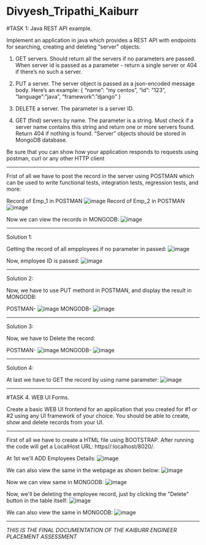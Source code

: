 # Divyesh_Tripathi_Kaiburr

#TASK 1: Java REST API example.

Implement an application in java which provides a REST API with endpoints for searching, creating and deleting “server” objects:

1. GET servers. Should return all the servers if no parameters are passed. When server id is passed as a parameter - return a single server or 404 if there’s no such a server. 

2.  PUT a server. The server object is passed as a json-encoded message body. Here’s an example: 
{ 
“name”: ”my centos”, 
“id”: “123”, 
“language”:”java”, 
“framework”:”django” 
} 

3. DELETE a server. The parameter is a server ID.

4. GET (find) servers by name. The parameter is a string. Must check if a server name contains this string and return one or more servers found. Return 404 if nothing is found. “Server” objects should be stored in MongoDB database. 

Be sure that you can show how your application responds to requests using postman, curl or any other HTTP client


*************************************************************************************


Frist of all we have to post the record in the server using POSTMAN which can be used to write functional tests, integration tests, regression tests, and more:

Record of Emp_1 in POSTMAN
![image](https://user-images.githubusercontent.com/63108640/228601888-15da322a-6657-45f9-acc7-93a1de437c47.png)
Record of Emp_2 in POSTMAN
![image](https://user-images.githubusercontent.com/63108640/228602089-1823e027-cfdc-4816-b515-849a55c4a223.png)

Now we can view the records in MONGODB:
![image](https://user-images.githubusercontent.com/63108640/228602784-7d1d3ce2-e96d-4e92-bdf8-6f239bd8bd2f.png)

**********************************************

Solution 1:

Getting the record of all empployees if no parameter in passed:
![image](https://user-images.githubusercontent.com/63108640/228603763-92e0a84c-2f87-45ab-a0e7-8de9e4f636e1.png)

Now, employee ID is passed:
![image](https://user-images.githubusercontent.com/63108640/228603968-aaf79b4d-ec58-464b-ba64-847376fd6112.png)

**********************************************

Solution 2:

Now, we have to use PUT methord in POSTMAN, and display the result in MONGODB:

POSTMAN-
![image](https://user-images.githubusercontent.com/63108640/228604424-c0e948d4-14db-4464-a654-8cd5886f6188.png)
MONGODB-
![image](https://user-images.githubusercontent.com/63108640/228604747-f1ae64fa-2fab-4a26-88db-2c106ec4d724.png)

**********************************************

Solution 3:

Now, we have to Delete the record:

POSTMAN-
![image](https://user-images.githubusercontent.com/63108640/228605293-a4771b3e-90de-4763-8429-9ee2cad8e62f.png)
MONGODB-
![image](https://user-images.githubusercontent.com/63108640/228605397-52551d5a-2202-4429-b412-12a4d48aec6e.png)

**********************************************

Solution 4:

At last we have to GET the record by using name parameter:
![image](https://user-images.githubusercontent.com/63108640/228605706-5c0c62cd-88ff-42d2-8019-0a795653e61e.png)

*******************************************

#TASK 4. WEB UI Forms.

Create a basic WEB UI frontend for an application that you created for #1 or #2 using any UI framework of your choice. You should be able to create, show and delete records from your UI.

*********************************************

First of all we have to create a HTML file using BOOTSTRAP. After running the code will get a LocalHost URL: https//:localhost/8020/.

At 1st we'll ADD Employees Details:
![image](https://user-images.githubusercontent.com/63108640/228610735-6ee404b2-f19e-451b-b156-eeaff49343e5.png)

We can also view the same in the webpage as shown below:
![image](https://user-images.githubusercontent.com/63108640/228610945-96cb319b-71f7-405d-b017-357635f69331.png)

Now we can view same in MONGODB:
![image](https://user-images.githubusercontent.com/63108640/228611076-be62c74b-2b5f-4368-9579-814dc391785c.png)

Now, we'll be deleting the employee record, just by clicking the "Delete" button in the table itself:
![image](https://user-images.githubusercontent.com/63108640/228611574-19a82e72-eb97-4f93-9bd6-9d3f5357220d.png)

We can also view the same in MONGODB:
![image](https://user-images.githubusercontent.com/63108640/228611675-84010b48-4b59-48ac-bcdc-990832be9de9.png)

**************************************************************

*THIS IS THE FINAL DOCUMENTATION OF THE KAIBURR ENGINEER PLACEMENT ASSESSMENT*

